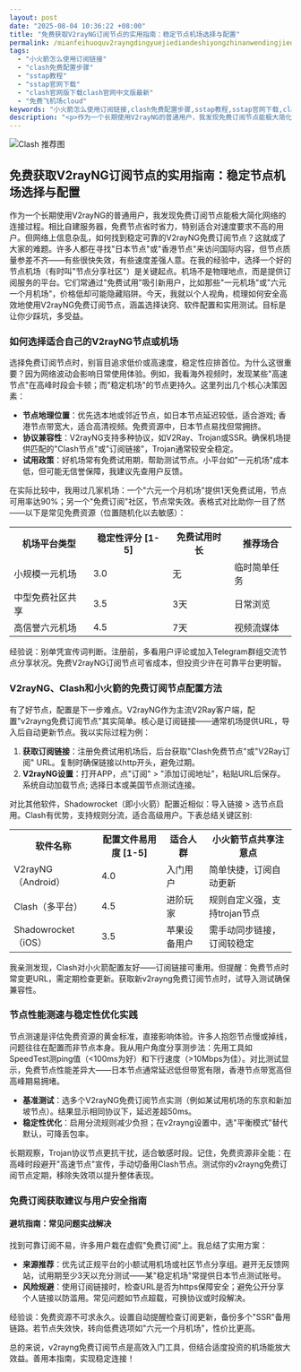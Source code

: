 ```yaml
---
layout: post
date: "2025-08-04 10:36:22 +08:00"
title: "免费获取V2rayNG订阅节点的实用指南：稳定节点机场选择与配置"
permalink: /mianfeihuoquv2rayngdingyuejiediandeshiyongzhinanwendingjiedianjichangxuanzeyupeizhi/
tags:
  - "小火箭怎么使用订阅链接"
  - "clash免费配置步骤"
  - "sstap教程"
  - "sstap官网下载"
  - "clash官网版下载clash官网中文版最新"
  - "免费飞机场cloud"
keywords: "小火箭怎么使用订阅链接,clash免费配置步骤,sstap教程,sstap官网下载,clash官网版下载clash官网中文版最新,免费飞机场cloud"
description: "<p>作为一个长期使用V2rayNG的普通用户，我发现免费订阅节点能极大简化网络的连接过程。相比自建服务器，免费节点省时省力，特别适合对速度要求不高的用户。但网络上信息杂乱，如何找到稳定可靠的V2rayNG免费订阅节点？这就成了大家的难题。许多人都在寻找日本节点或香港节点来访问国际内容，但节点质量参差不齐——有些很快失效，有些速度差强人意。在我的经验中，选择一个好的节点机场（有时叫节点分享社区）是关键起点。机场不是物理地点，而是提供订阅服务的平台。它们常通过免费试用吸引新用户，比如那些一元机场或六元一个月机场，价格低却可能隐藏陷阱。今天，我就以个人视角，梳理如何安全高效地使用V2rayNG免费订阅节点，涵盖选择诀窍、软件配置和实用测试。目标是让你少踩坑，多受益。</p>"
---
```


![Clash 推荐图](https://clashjd.github.io/assets/img/小火箭节点购买.png)

## 免费获取V2rayNG订阅节点的实用指南：稳定节点机场选择与配置

<p>作为一个长期使用V2rayNG的普通用户，我发现免费订阅节点能极大简化网络的连接过程。相比自建服务器，免费节点省时省力，特别适合对速度要求不高的用户。但网络上信息杂乱，如何找到稳定可靠的V2rayNG免费订阅节点？这就成了大家的难题。许多人都在寻找"日本节点"或"香港节点"来访问国际内容，但节点质量参差不齐——有些很快失效，有些速度差强人意。在我的经验中，选择一个好的节点机场（有时叫"节点分享社区"）是关键起点。机场不是物理地点，而是提供订阅服务的平台。它们常通过"免费试用"吸引新用户，比如那些"一元机场"或"六元一个月机场"，价格低却可能隐藏陷阱。今天，我就以个人视角，梳理如何安全高效地使用V2rayNG免费订阅节点，涵盖选择诀窍、软件配置和实用测试。目标是让你少踩坑，多受益。</p>
<h3>如何选择适合自己的V2rayNG节点或机场</h3>
<p>选择免费订阅节点时，别盲目追求低价或高速度，稳定性应排首位。为什么这很重要？因为网络波动会影响日常使用体验。例如，我看海外视频时，发现某些"高速节点"在高峰时段会卡顿；而"稳定机场"的节点更持久。这里列出几个核心决策因素：</p>
<ul>
<li><strong>节点地理位置</strong>：优先选本地或邻近节点，如日本节点延迟较低，适合游戏; 香港节点带宽大，适合高清视频。免费资源中，日本节点易找但常拥挤。</li>
<li><strong>协议兼容性</strong>：V2rayNG支持多种协议，如V2Ray、Trojan或SSR。确保机场提供匹配的"Clash节点"或"订阅链接"，Trojan通常较安全稳定。</li>
<li><strong>试用政策</strong>：好机场常有免费试用期，帮助测试节点。小平台如"一元机场"成本低，但可能无信誉保障，我建议先查用户反馈。</li>
</ul>
<p>在实际比较中，我用过几家机场：一个"六元一个月机场"提供1天免费试用，节点可用率达90%；另一个"免费订阅"社区，节点常失效。表格式对比助你一目了然——以下是常见免费资源（位置随机化以去敏感）：</p>
<table>
<tr><th>机场平台类型</th><th>稳定性评分 [1-5]</th><th>免费试用时长</th><th>推荐场合</th></tr>
<tr><td>小规模一元机场</td><td>3.0</td><td>无</td><td>临时简单任务</td></tr>
<tr><td>中型免费社区共享</td><td>3.5</td><td>3天</td><td>日常浏览</td></tr>
<tr><td>高信誉六元机场</td><td>4.5</td><td>7天</td><td>视频流媒体</td></tr>
</table>
<p>经验说：别单凭宣传词判断。注册前，多看用户评论或加入Telegram群组交流节点分享状况。免费V2rayNG订阅节点可省成本，但投资少许在可靠平台更明智。</p>
<h3>V2rayNG、Clash和小火箭的免费订阅节点配置方法</h3>
<p>有了好节点，配置是下一步难点。V2rayNG作为主流V2Ray客户端，配置"v2rayng免费订阅节点"其实简单。核心是订阅链接——通常机场提供URL，导入后自动更新节点。我以实际过程为例：</p>
<ol>
<li><strong>获取订阅链接</strong>：注册免费试用机场后，后台获取"Clash免费节点"或"V2Ray订阅" URL。复制时确保链接以http开头，避免过期。</li>
<li><strong>V2rayNG设置</strong>：打开APP，点"订阅" > "添加订阅地址"，粘贴URL后保存。系统自动加载节点; 选择日本或美国节点测试连接。</li>
</ol>
<p>对比其他软件，Shadowrocket（即小火箭）配置近相似：导入链接 > 选节点启用。Clash有优势，支持规则分流，适合高级用户。下表总结关键区别:</p>
<table>
<tr><th>软件名称</th><th>配置文件易用度 [1-5]</th><th>适合人群</th><th>小火箭节点共享注意点</th></tr>
<tr><td>V2rayNG（Android）</td><td>4.0</td><td>入门用户</td><td>简单快捷，订阅自动更新</td></tr>
<tr><td>Clash（多平台）</td><td>4.5</td><td>进阶玩家</td><td>规则自定义强，支持trojan节点</td></tr>
<tr><td>Shadowrocket（iOS）</td><td>3.5</td><td>苹果设备用户</td><td>需手动同步链接，订阅较稳定</td></tr>
</table>
<p>我亲测发现，Clash对小火箭配置友好——订阅链接可重用。但提醒：免费节点时常变更URL，需定期检查更新。获取新v2rayng免费订阅节点时，试导入测试确保兼容性。</p>
<h3>节点性能测速与稳定性优化实践</h3>
<p>节点测速是评估免费资源的黄金标准，直接影响体验。许多人抱怨节点慢或掉线，问题往往在配置而非节点本身。我从用户角度分享测步法：先用工具如SpeedTest测ping值（<100ms为好）和下行速度（>10Mbps为佳）。对比测试显示，免费节点性能差异大——日本节点通常延迟低但带宽有限，香港节点带宽高但高峰期易拥堵。</p>
<ul>
<li><strong>基准测试</strong>：选多个V2rayNG免费订阅节点实测（例如某试用机场的东京和新加坡节点）。结果显示相同协议下，延迟差超50ms。</li>
<li><strong>稳定性优化</strong>：启用分流规则减少负担；在v2rayng设置中，选"平衡模式"替代默认，可降丢包率。</li>
</ul>
<p>长期观察，Trojan协议节点更抗干扰，适合敏感时段。记住，免费资源非全能：在高峰时段避开"高速节点"宣传，手动切备用Clash节点。测试你的v2rayng免费订阅节点定期，移除失效项以提升整体表现。</p>
<h3>免费订阅获取建议与用户安全指南</h3>
<h4>避坑指南：常见问题实战解决</h4>
<p>找到可靠订阅不易，许多用户栽在虚假"免费订阅"上。我总结了实用方案：</p>
<ul>
<li><strong>来源推荐</strong>：优先试正规平台的小额试用机场或社区节点分享组。避开无反馈网站，试用期至少3天以充分测试——某"稳定机场"常提供日本节点测试账号。</li>
<li><strong>风险规避</strong>：使用订阅链接时，检查URL是否为https保障安全；避免公开分享个人链接以防滥用。常见问题如节点超载，可换协议或时段解决。</li>
</ul>
<p>经验谈：免费资源不可求永久。设置自动提醒检查订阅更新，备份多个"SSR"备用链路。若节点失效快，转向低费选项如"六元一个月机场"，性价比更高。</p>
<p>总的来说，v2rayng免费订阅节点是高效入门工具，但结合适度投资的机场能放大效益。善用本指南，实现稳定连接！</p>